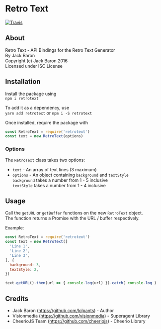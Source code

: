 # Retro Text
[![Travis](https://img.shields.io/travis/lolPants/retrotext.svg?maxAge=2592000?style=flat-square)](https://www.npmjs.com/package/retrotext)    

## About
Retro Text - API Bindings for the Retro Text Generator  
By Jack Baron  
Copyright (c) Jack Baron 2016  
Licensed under ISC License  

## Installation
Install the package using  
`npm i retrotext`

To add it as a dependency, use  
`yarn add retrotext` or `npm i -S retrotext`

Once installed, require the package with

```js
const RetroText = require('retrotext')
const text = new RetroText(options)
```

### Options
The `RetroText` class takes two options:  
* `text` - An array of text lines (3 maximum)
* `options` - An object containing `background` and `textStyle`  
`background` takes a number from 1 - 5 inclusive    
`textStyle` takes a number from 1 - 4 inclusive

## Usage
Call the `getURL` or `getBuffer` functions on the new `RetroText` object.  
The function returns a Promise with the URL / buffer respectively.  

Example:

```js
const RetroText = require('retrotext')
const text = new RetroText([
  'Line 1',
  'Line 2',
  'Line 3',
], {
  background: 3,
  textStyle: 2,
})

text.getURL().then(url => { console.log(url) }).catch( console.log )
```

## Credits
- Jack Baron (https://github.com/lolpants) - Author
- Visionmedia (https://github.com/visionmedia) - Superagent Library
- CheerioJS Team (https://github.com/cheeriojs) - Cheerio Library